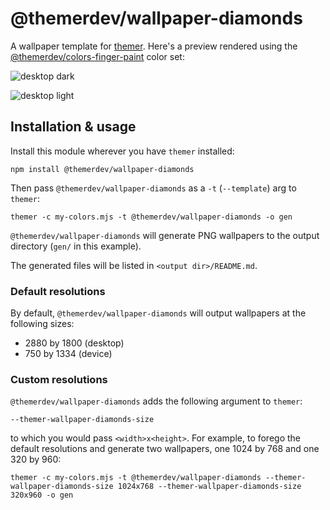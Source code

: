 # @themerdev/wallpaper-diamonds

A wallpaper template for [themer](https://github.com/themerdev/themer). Here's a preview rendered using the [@themerdev/colors-finger-paint](https://github.com/themerdev/themer/tree/main/cli/packages/colors-finger-paint) color set:

![desktop dark](https://cdn.jsdelivr.net/gh/themerdev/themer@8e41155aa7d906e4212df29c67e2799420e08753/cli/packages/wallpaper-diamonds/assets/themer-wallpaper-diamonds-dark-2880x1800.png)

![desktop light](https://cdn.jsdelivr.net/gh/themerdev/themer@8e41155aa7d906e4212df29c67e2799420e08753/cli/packages/wallpaper-diamonds/assets/themer-wallpaper-diamonds-light-2880x1800.png)

## Installation & usage

Install this module wherever you have `themer` installed:

    npm install @themerdev/wallpaper-diamonds

Then pass `@themerdev/wallpaper-diamonds` as a `-t` (`--template`) arg to `themer`:

    themer -c my-colors.mjs -t @themerdev/wallpaper-diamonds -o gen

`@themerdev/wallpaper-diamonds` will generate PNG wallpapers to the output directory (`gen/` in this example).

The generated files will be listed in `<output dir>/README.md`.

### Default resolutions

By default, `@themerdev/wallpaper-diamonds` will output wallpapers at the following sizes:

- 2880 by 1800 (desktop)
- 750 by 1334 (device)

### Custom resolutions

`@themerdev/wallpaper-diamonds` adds the following argument to `themer`:

    --themer-wallpaper-diamonds-size

to which you would pass `<width>x<height>`. For example, to forego the default resolutions and generate two wallpapers, one 1024 by 768 and one 320 by 960:

    themer -c my-colors.mjs -t @themerdev/wallpaper-diamonds --themer-wallpaper-diamonds-size 1024x768 --themer-wallpaper-diamonds-size 320x960 -o gen
